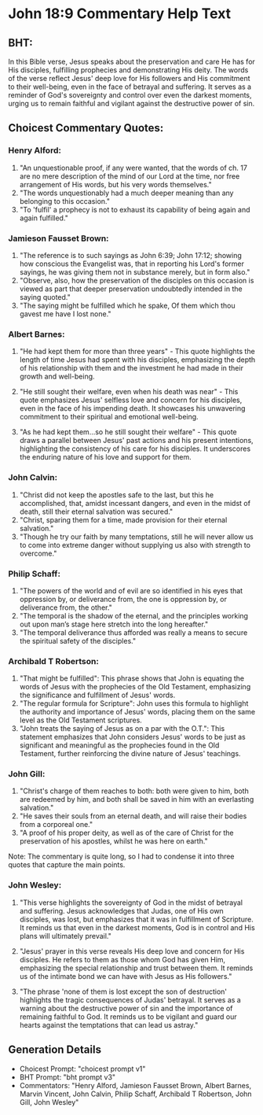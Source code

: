# John 18:9 Commentary Help Text

## BHT:
In this Bible verse, Jesus speaks about the preservation and care He has for His disciples, fulfilling prophecies and demonstrating His deity. The words of the verse reflect Jesus' deep love for His followers and His commitment to their well-being, even in the face of betrayal and suffering. It serves as a reminder of God's sovereignty and control over even the darkest moments, urging us to remain faithful and vigilant against the destructive power of sin.

## Choicest Commentary Quotes:
### Henry Alford:
1. "An unquestionable proof, if any were wanted, that the words of ch. 17 are no mere description of the mind of our Lord at the time, nor free arrangement of His words, but his very words themselves."
2. "The words unquestionably had a much deeper meaning than any belonging to this occasion."
3. "To 'fulfil' a prophecy is not to exhaust its capability of being again and again fulfilled."

### Jamieson Fausset Brown:
1. "The reference is to such sayings as John 6:39; John 17:12; showing how conscious the Evangelist was, that in reporting his Lord's former sayings, he was giving them not in substance merely, but in form also."
2. "Observe, also, how the preservation of the disciples on this occasion is viewed as part that deeper preservation undoubtedly intended in the saying quoted."
3. "The saying might be fulfilled which he spake, Of them which thou gavest me have I lost none."

### Albert Barnes:
1. "He had kept them for more than three years" - This quote highlights the length of time Jesus had spent with his disciples, emphasizing the depth of his relationship with them and the investment he had made in their growth and well-being.

2. "He still sought their welfare, even when his death was near" - This quote emphasizes Jesus' selfless love and concern for his disciples, even in the face of his impending death. It showcases his unwavering commitment to their spiritual and emotional well-being.

3. "As he had kept them...so he still sought their welfare" - This quote draws a parallel between Jesus' past actions and his present intentions, highlighting the consistency of his care for his disciples. It underscores the enduring nature of his love and support for them.

### John Calvin:
1. "Christ did not keep the apostles safe to the last, but this he accomplished, that, amidst incessant dangers, and even in the midst of death, still their eternal salvation was secured."
2. "Christ, sparing them for a time, made provision for their eternal salvation."
3. "Though he try our faith by many temptations, still he will never allow us to come into extreme danger without supplying us also with strength to overcome."

### Philip Schaff:
1. "The powers of the world and of evil are so identified in his eyes that oppression by, or deliverance from, the one is oppression by, or deliverance from, the other."
2. "The temporal is the shadow of the eternal, and the principles working out upon man’s stage here stretch into the long hereafter."
3. "The temporal deliverance thus afforded was really a means to secure the spiritual safety of the disciples."

### Archibald T Robertson:
1. "That might be fulfilled": This phrase shows that John is equating the words of Jesus with the prophecies of the Old Testament, emphasizing the significance and fulfillment of Jesus' words.
2. "The regular formula for Scripture": John uses this formula to highlight the authority and importance of Jesus' words, placing them on the same level as the Old Testament scriptures.
3. "John treats the saying of Jesus as on a par with the O.T.": This statement emphasizes that John considers Jesus' words to be just as significant and meaningful as the prophecies found in the Old Testament, further reinforcing the divine nature of Jesus' teachings.

### John Gill:
1. "Christ's charge of them reaches to both: both were given to him, both are redeemed by him, and both shall be saved in him with an everlasting salvation."
2. "He saves their souls from an eternal death, and will raise their bodies from a corporeal one."
3. "A proof of his proper deity, as well as of the care of Christ for the preservation of his apostles, whilst he was here on earth."

Note: The commentary is quite long, so I had to condense it into three quotes that capture the main points.

### John Wesley:
1. "This verse highlights the sovereignty of God in the midst of betrayal and suffering. Jesus acknowledges that Judas, one of His own disciples, was lost, but emphasizes that it was in fulfillment of Scripture. It reminds us that even in the darkest moments, God is in control and His plans will ultimately prevail."

2. "Jesus' prayer in this verse reveals His deep love and concern for His disciples. He refers to them as those whom God has given Him, emphasizing the special relationship and trust between them. It reminds us of the intimate bond we can have with Jesus as His followers."

3. "The phrase 'none of them is lost except the son of destruction' highlights the tragic consequences of Judas' betrayal. It serves as a warning about the destructive power of sin and the importance of remaining faithful to God. It reminds us to be vigilant and guard our hearts against the temptations that can lead us astray."


## Generation Details
- Choicest Prompt: "choicest prompt v1"
- BHT Prompt: "bht prompt v3"
- Commentators: "Henry Alford, Jamieson Fausset Brown, Albert Barnes, Marvin Vincent, John Calvin, Philip Schaff, Archibald T Robertson, John Gill, John Wesley"
